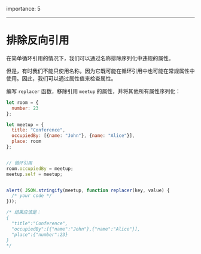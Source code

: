 importance: 5

---

# 排除反向引用

在简单循环引用的情况下，我们可以通过名称排除序列化中违规的属性。

但是，有时我们不能只使用名称，因为它既可能在循环引用中也可能在常规属性中使用。因此，我们可以通过属性值来检查属性。

编写 `replacer` 函数，移除引用 `meetup` 的属性，并将其他所有属性序列化：

```js
let room = {
  number: 23
};

let meetup = {
  title: "Conference",
  occupiedBy: [{name: "John"}, {name: "Alice"}],
  place: room
};


// 循环引用
room.occupiedBy = meetup;
meetup.self = meetup;


alert( JSON.stringify(meetup, function replacer(key, value) {
  /* your code */
}));

/* 结果应该是：
{
  "title":"Conference",
  "occupiedBy":[{"name":"John"},{"name":"Alice"}],
  "place":{"number":23}
}
*/
```

